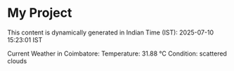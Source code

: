 # My Project

This content is dynamically generated in Indian Time (IST): 2025-07-10 15:23:01 IST


Current Weather in Coimbatore:
Temperature: 31.88 °C
Condition: scattered clouds
